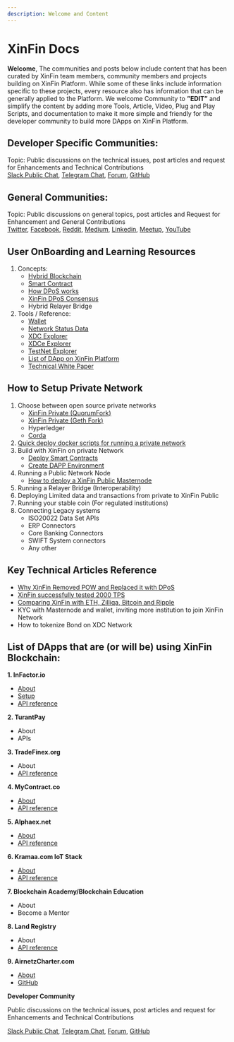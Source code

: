 ```yaml
---
description: Welcome and Content
---
```


# XinFin Docs

**Welcome**, The communities and posts below include content that has been curated by XinFin team members, community members and projects building on XinFin Platform. While some of these links include information specific to these projects, every resource also has information that can be generally applied to the Platform. We welcome Community to **”EDIT”** and simplify the content by adding more Tools, Article, Video, Plug and Play Scripts, and documentation to make it more simple and friendly for the developer community to build more DApps on XinFin Platform.

## Developer Specific Communities:

Topic: Public discussions on the technical issues, post articles and request for Enhancements and Technical Contributions  
[Slack Public Chat](https://launchpass.com/xinfin-public), [Telegram Chat](http://bit.do/Telegram-XinFinDev), [Forum](https://xinfin.net), [GitHub](https://github.com/XinFinorg)

## General Communities:

Topic: Public discussions on general topics, post articles and Request for Enhancement and General Contributions  
[Twitter](https://twitter.com/XinFin_Official), [Facebook](https://www.facebook.com/XinFinHybridBlockchain/), [Reddit](https://www.reddit.com/r/xinfin/), [Medium](https://medium.com/xinfin), [Linkedin](https://www.linkedin.com/company/xinfin/), [Meetup](https://www.meetup.com/members/270624533/), [YouTube](https://www.youtube.com/channel/UCQaL6FixEQ80RJC0B2egX6g)

## **User OnBoarding and Learning Resources**

1. Concepts:
   * [Hybrid Blockchain](docs/concepts/hybrid-blockchain.md)
   * [Smart Contract](docs/concepts/smartcontracts.md)
   * [How DPoS works](docs/concepts/dpos.md)
   * [XinFin DPoS Consensus](docs/concepts/xinfindpos.md)
   * Hybrid Relayer Bridge
2. Tools / Reference:
   * [Wallet](https://www.xdcwallet.com/)
   * [Network Status Data](https://xinfin.network/)
   * [XDC Explorer](http://xinfin.info/)
   * [XDCe Explorer](https://etherscan.io/token/0x41ab1b6fcbb2fa9dced81acbdec13ea6315f2bf2?a=)
   * [TestNet Explorer](https://github.com/XinFinOrg/Developer-Resource/tree/292cf026ee8057660f28bf3756370e83f1e5280b/test.xinfin.network)
   * [List of DApp on XinFin Platform](https://xinfin.org/xdc-utility.php)
   * [Technical White Paper](https://www.xinfin.io/pdf/whitepaper/The%20XDC%20Protocol%20-%20Tech%20Whitepaper%20by%20Xinfin%20Organization%20V1.0.pdf)

## How to Setup Private Network

1. Choose between open source private networks
   * [XinFin Private \(QuorumFork\)](docs/build/setup/choose-between-open-source-private-networks/xdc01-docker-node-setup.md)
   * [XinFin Private \(Geth Fork\)](./)
   * Hyperledger
   * [Corda](docs/build/setup/choose-between-open-source-private-networks/private-network-corda.md) 
2. [Quick deploy docker scripts for running a private network](docs/build/setup/choose-between-open-source-private-networks/xdc01-docker-node-setup.md)
3. Build with XinFin on private Network
   * [Deploy Smart Contracts](docs/build/deploy-smart-contract.md)
   * [Create DAPP Environment](docs/build/dapp-environment.md)
4. Running a Public Network Node
   * [How to deploy a XinFin Public Masternode](docs/raw/masternodes.md) 
5. Running a Relayer Bridge \(Interoperability\)
6. Deploying Limited data and transactions from private to XinFin Public
7. Running your stable coin \(For regulated institutions\)
8. Connecting Legacy systems
   * ISO20022 Data Set APIs
   * ERP Connectors
   * Core Banking Connectors
   * SWIFT System connectors
   * Any other

## Key Technical Articles Reference

* [Why XinFin Removed POW and Replaced it with DPoS](docs/key-technical-articles-reference/why-dpos.md)
* [XinFin successfully tested 2000 TPS](https://medium.com/xinfin/enhancing-transaction-speed-in-xinfin-network-31293b0e73de)
* [Comparing XinFin with ETH, Zilliqa, Bitcoin and Ripple](https://medium.com/xinfin/https-medium-com-dzentraz-xinfin-xdc-protocol-enters-the-foray-amongst-the-greats-9a4748d008e4) 
* KYC with Masternode and wallet, inviting more institution to join XinFin Network
* How to tokenize Bond on XDC Network

## **List of DApps that are \(or will be\) using XinFin Blockchain:**

**1. InFactor.io**

* [About](docs/dapp/infactor.io/about-infactor.md)
* [Setup](docs/dapp/infactor.io/setup-infactor.md)
* [API reference](http://infactor.io/docs/#introduction)

**2. TurantPay**

* About
* APIs

**3. TradeFinex.org**

* About 
* [API reference](https://xinfinorg.github.io/TradeFinex_API/)

**4. MyContract.co**

* [About](https://mycontract.co/#features)
* [API reference](http://api.mycontract.co:3001/#introduction)

**5. Alphaex.net**

* [About](https://alphaex.net/aboutus)
* [API reference](https://alphaex.net/api)

**6. Kramaa.com IoT Stack**

* [About](https://kramaa.com/)
* [API reference](https://kramaa.com/)

**7. Blockchain Academy/Blockchain Education**

* About
* Become a Mentor

**8. Land Registry**

* About
* [API reference](http://land-registry.xinfin.org/docs/)

**9. AirnetzCharter.com**

* [About](http://airnetzcharter.com/)
* [GitHub](https://github.com/airnetzcharter/GlobalDistSystem)

**Developer Community**

Public discussions on the technical issues, post articles and request for Enhancements and Technical Contributions

[Slack Public Chat](https://launchpass.com/xinfin-public), [Telegram Chat](http://bit.do/Telegram-XinFinDev), [Forum](http://www.xinfin.net), [GitHub](https://github.com/XinFinorg/)



